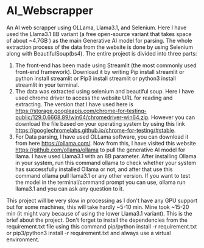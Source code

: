 # AI_Webscrapper
An AI web scrapper using OLLama, Llama3.1, and Selenium. Here I have used the Llama3.1 8B variant (a free open-source variant that takes space of about ~4.7GB ) as the main Generative AI model for parsing. The whole extraction process of the data from the website is done by using Selenium along with BeautifulSoup(bs4). The entire project is divided into three parts:

1. The front-end has been made using Streamlit (the most commonly used front-end framework). Download it by writing Pip install streamlit or python install streamlit or Pip3 install streamlit or python3 install streamlit in your terminal.
2. The data was extracted using selenium and beautiful soup. Here I have used chrome driver to access the website URL for reading and extracting. The version that I have used here is https://storage.googleapis.com/chrome-for-testing-public/129.0.6668.89/win64/chromedriver-win64.zip. However you can download the file based on your operating system by using this link https://googlechromelabs.github.io/chrome-for-testing/#stable.
3. For Data parsing, I have used OLLama software, you can download it from here https://ollama.com/. Now from this, I have visited this website https://github.com/ollama/ollama  to pull the generative AI model for llama. I have used Llama3.1 with an 8B parameter. After installing Ollama in your system, run this command ollama to check whether your system has successfully installed Ollama or not, and after that use this command ollama pull llama3.1 or any other version. If you want to test the model in the terminal/command prompt you can use, ollama run llama3.1 and you can ask any question to it.

This project will be very slow in processing as I don't have any GPU support but for some machines, this will take hardly ~5-10 min. Mine took ~15-20 min (it might vary because of using the lower Llama3.1 variant). This is the brief about the project. Don't forget to install the dependencies from the requirement.txt file using this command pip/python install -r requirement.txt or pip3/python3 install -r requirement.txt and always use a virtual environment.  
